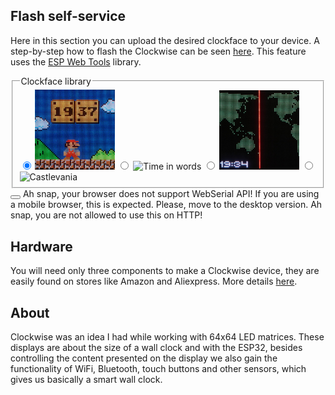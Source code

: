 ## Flash self-service
Here in this section you can upload the desired clockface to your device. A step-by-step how to flash the Clockwise can be seen [here](https://github.com/jnthas/clockwise/blob/main/README.md#how-to-change-the-clockface-web-flashing). This feature uses the [ESP Web Tools](https://esphome.github.io/esp-web-tools/) library.

<fieldset>
  <legend>Clockface library</legend>
  <label>
    <input type="radio" name="clockface" value="cw-cf-0x01" onclick="handleClick(this);" checked>
    <img id="cw-cf-0x01" src="https://github.com/jnthas/cw-cf-0x01/raw/main/cf_0x01_thumb.jpg" width="128" alt="Mario Bros.">
  </label>
  <label>
    <input type="radio" name="clockface" value="cw-cf-0x02" onclick="handleClick(this);">
    <img id="cw-cf-0x02" src="https://github.com/jnthas/cw-cf-0x02/raw/main/cf_0x02_thumb.jpg" width="128" alt="Time in words">
  </label>
  <label>
    <input type="radio" name="clockface" value="cw-cf-0x03" onclick="handleClick(this);">
    <img id="cw-cf-0x03" src="https://github.com/jnthas/cw-cf-0x03/raw/main/cf_0x03_thumb.jpg" width="128" alt="World map">
  </label>
  <label>
    <input type="radio" name="clockface" value="cw-cf-0x04" onclick="handleClick(this);">
    <img id="cw-cf-0x04" src="https://github.com/jnthas/cw-cf-0x04/raw/main/cf_0x04_thumb.jpg" width="128" alt="Castlevania">
  </label>
</fieldset>

<!-- Flash button -->
<div id="esp-web-tool-widget">
  <esp-web-install-button id="esp-web" manifest="">
    <button id="flash-button" slot="activate"></button>
    <span slot="unsupported">Ah snap, your browser does not support WebSerial API! If you are using a mobile browser, this is expected. Please, move to the desktop version.</span>
    <span slot="not-allowed">Ah snap, you are not allowed to use this on HTTP!</span>
  </esp-web-install-button>
</div>

## Hardware
You will need only three components to make a Clockwise device, they are easily found on stores like Amazon and Aliexpress. More details [here](https://github.com/jnthas/clockwise/tree/main#driving-the-led-matrix).


## About

Clockwise was an idea I had while working with 64x64 LED matrices. These displays are about the size of a wall clock and with the ESP32, besides controlling the content presented on the display we also gain the functionality of WiFi, Bluetooth, touch buttons and other sensors, which gives us basically a smart wall clock. 


<script>
  function handleClick(radio) {
    document.getElementById("esp-web").setAttribute("manifest", "static/firmware/" + radio.value + "/manifest.json"); 
    document.getElementById("flash-button").textContent = "Flash '" + document.getElementById(radio.value).alt + "'"; 
  }

  handleClick(document.querySelector('input[name="clockface"]:checked'));
</script>
